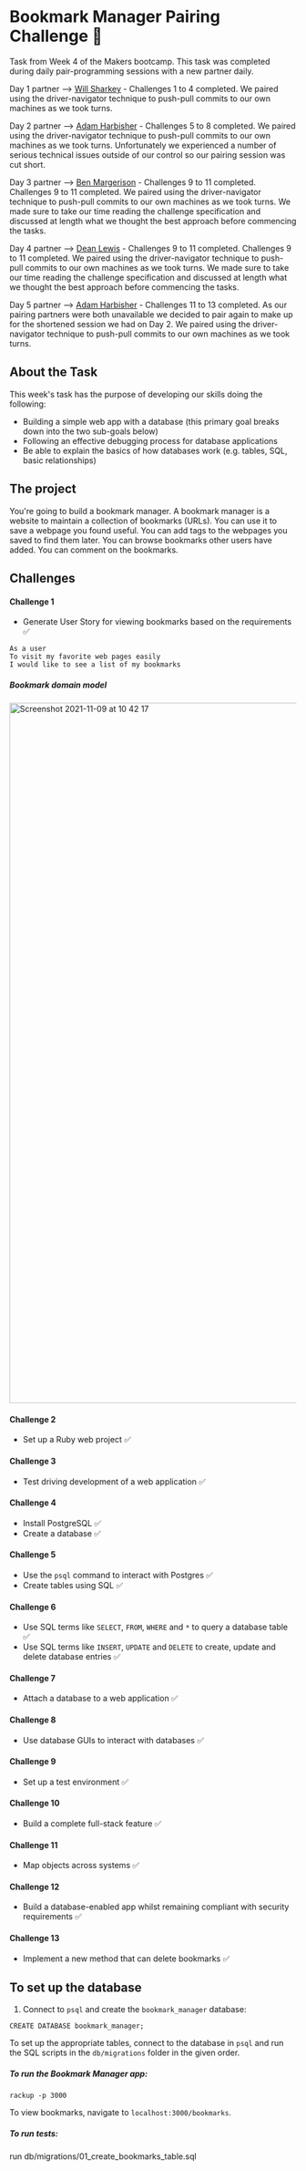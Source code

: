 # Bookmark Manager Pairing Challenge :bookmark:
Task from Week 4 of the Makers bootcamp. This task was completed during daily pair-programming sessions with a new partner daily.

Day 1 partner --> [Will Sharkey](https://github.com/willjshark) - Challenges 1 to 4 completed. We paired using the driver-navigator technique to push-pull commits to our own machines as we took turns. 

Day 2 partner --> [Adam Harbisher](https://github.com/adam3sUK) - Challenges 5 to 8 completed. We paired using the driver-navigator technique to push-pull commits to our own machines as we took turns. Unfortunately we experienced a number of serious technical issues outside of our control so our pairing session was cut short.

Day 3 partner --> [Ben Margerison](https://github.com/bmargerison) - Challenges 9 to 11 completed. Challenges 9 to 11 completed. We paired using the driver-navigator technique to push-pull commits to our own machines as we took turns. We made sure to take our time reading the challenge specification and discussed at length what we thought the best approach before commencing the tasks.

Day 4 partner --> [Dean Lewis](https://github.com/doinyne) - Challenges 9 to 11 completed. Challenges 9 to 11 completed. We paired using the driver-navigator technique to push-pull commits to our own machines as we took turns. We made sure to take our time reading the challenge specification and discussed at length what we thought the best approach before commencing the tasks.

Day 5 partner --> [Adam Harbisher](https://github.com/adam3sUK) - Challenges 11 to 13 completed. As our pairing partners were both unavailable we decided to pair again to make up for the shortened session we had on Day 2. We paired using the driver-navigator technique to push-pull commits to our own machines as we took turns.


## About the Task
This week's task has the purpose of developing our skills doing the following:
- Building a simple web app with a database (this primary goal breaks down into the two sub-goals below)
- Following an effective debugging process for database applications
- Be able to explain the basics of how databases work (e.g. tables, SQL, basic relationships)

## The project
You're going to build a bookmark manager. A bookmark manager is a website to maintain a collection of bookmarks (URLs). You can use it to save a webpage you found useful. You can add tags to the webpages you saved to find them later. You can browse bookmarks other users have added. You can comment on the bookmarks.

## Challenges
#### Challenge 1
- Generate User Story for viewing bookmarks based on the requirements :white_check_mark:

```
As a user
To visit my favorite web pages easily
I would like to see a list of my bookmarks
```

##### Bookmark domain model

<img width="1229" alt="Screenshot 2021-11-09 at 10 42 17" src="https://user-images.githubusercontent.com/75947453/140900410-26f585d9-6191-4f89-a9bc-479a378e7d6c.png">


#### Challenge 2
- Set up a Ruby web project :white_check_mark:

#### Challenge 3
- Test driving development of a web application :white_check_mark:

#### Challenge 4
- Install PostgreSQL :white_check_mark:
- Create a database :white_check_mark:

#### Challenge 5
- Use the `psql` command to interact with Postgres :white_check_mark:
- Create tables using SQL :white_check_mark:

#### Challenge 6
- Use SQL terms like `SELECT`, `FROM`, `WHERE` and `*` to query a database table :white_check_mark:
- Use SQL terms like `INSERT`, `UPDATE` and `DELETE` to create, update and delete database entries :white_check_mark:

#### Challenge 7
- Attach a database to a web application :white_check_mark:

#### Challenge 8
- Use database GUIs to interact with databases :white_check_mark:

#### Challenge 9
- Set up a test environment :white_check_mark:

#### Challenge 10
- Build a complete full-stack feature :white_check_mark:

#### Challenge 11
- Map objects across systems :white_check_mark:

#### Challenge 12
- Build a database-enabled app whilst remaining compliant with security requirements :white_check_mark:

#### Challenge 13
- Implement a new method that can delete bookmarks :white_check_mark:

## To set up the database

1) Connect to `psql` and create the `bookmark_manager` database:

```
CREATE DATABASE bookmark_manager;
```

To set up the appropriate tables, connect to the database in `psql` and run the SQL scripts in the `db/migrations` folder in the given order.

##### To run the Bookmark Manager app:

```
rackup -p 3000
```

To view bookmarks, navigate to `localhost:3000/bookmarks`.

##### To run tests:
run db/migrations/01_create_bookmarks_table.sql